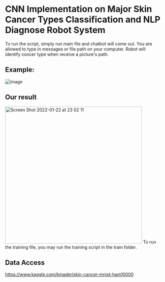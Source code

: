 # CNN Implementation on Major Skin Cancer Types Classification and NLP Diagnose Robot System
To run the script, simply run main file and chatbot will come out. You are allowed to type in messages or file path on your computer. Robot will identify concer type when receive a picture's path.

## Example: 
![image](https://user-images.githubusercontent.com/52917220/150665535-6eac935e-8ea0-41e0-9638-007164e28a00.png)
 
## Our result
<img width="444" alt="Screen Shot 2022-01-22 at 23 02 11" src="https://user-images.githubusercontent.com/52917220/150665638-65ea30c4-9554-4714-95cb-7b6729d1e57f.png">
To run the training file, you may run the training script in the train folder.

## Data Access
https://www.kaggle.com/kmader/skin-cancer-mnist-ham10000

